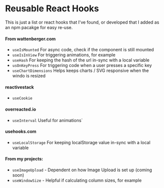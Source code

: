 # Reusable React Hooks

This is just a list or react hooks that I've found, or developed that I added as an npm pacakge for easy re-use.

#### From wattenberger.com
* `useIsMounted` For async code, check if the component is still mounted
* `useIsInView` For triggering animations, for example
* `useHash` For keeping the hash of the url in-sync with a local variable
* `usOnKeyPress` For triggering code when a user presses a specific key
* `useChartDimensions` Helps keeps charts / SVG responsive when the windo is resized

#### reactivestack
* `useCookie`

#### overreacted.io
* `useInterval` Useful for animations`

#### usehooks.com
* `useLocalStorage` For keeping localStorage value in-sync with a local variable

#### From my projects:

* `useImageUpload` - Dependent on how Image Upload is set up (coming soon)
* `useWindowSize` - Helpful if calculating column sizes, for example